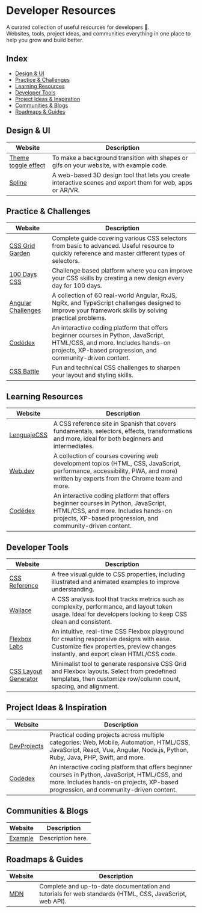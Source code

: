 # Developer Resources

A curated collection of useful resources for developers 🚀.  
Websites, tools, project ideas, and communities everything in one place to help you grow and build better.

## Index

- [Design & UI](#-design--ui)
- [Practice & Challenges](#-practice--challenges)
- [Learning Resources](#-learning-resources)
- [Developer Tools](#-developer-tools)
- [Project Ideas & Inspiration](#-project-ideas--inspiration)
- [Communities & Blogs](#-communities--blogs)
- [Roadmaps & Guides](#-roadmaps--guides)

## Design & UI

| Website                                               | Description                                                                                                |
| ----------------------------------------------------- | ---------------------------------------------------------------------------------------------------------- |
| [Theme toggle effect](https://theme-toggle.rdsx.dev/) | To make a background transition with shapes or gifs on your website, with example code.                    |
| [Spline](https://app.spline.design/home)              | A web-based 3D design tool that lets you create interactive scenes and export them for web, apps or AR/VR. |

## Practice & Challenges

| Website                                                      | Description                                                                                                                                                                            |
| ------------------------------------------------------------ | -------------------------------------------------------------------------------------------------------------------------------------------------------------------------------------- |
| [CSS Grid Garden](https://cssgridgarden.com/#es)             | Complete guide covering various CSS selectors from basic to advanced. Useful resource to quickly reference and master different types of selectors.                                    |
| [100 Days CSS](https://100dayscss.com/)                      | Challenge based platform where you can improve your CSS skills by creating a new design every day for 100 days.                                                                        |
| [Angular Challenges](https://angular-challenges.vercel.app/) | A collection of 60 real-world Angular, RxJS, NgRx, and TypeScript challenges designed to improve your framework skills by solving practical problems.                                  |
| [Codédex](https://www.codedex.io/)                           | An interactive coding platform that offers beginner courses in Python, JavaScript, HTML/CSS, and more. Includes hands-on projects, XP-based progression, and community-driven content. |
| [CSS Battle](https://cssbattle.dev/)                         | Fun and technical CSS challenges to sharpen your layout and styling skills.                                                                                                            |

## Learning Resources

| Website                                     | Description                                                                                                                                                                            |
| ------------------------------------------- | -------------------------------------------------------------------------------------------------------------------------------------------------------------------------------------- |
| [LenguajeCSS](https://lenguajecss.com/css/) | A CSS reference site in Spanish that covers fundamentals, selectors, effects, transformations and more, ideal for both beginners and intermediates.                                    |
| [Web.dev](https://web.dev/learn?hl=es-419)  | A collection of courses covering web development topics (HTML, CSS, JavaScript, performance, accessibility, PWA, and more) written by experts from the Chrome team and more.           |
| [Codédex](https://www.codedex.io/)          | An interactive coding platform that offers beginner courses in Python, JavaScript, HTML/CSS, and more. Includes hands-on projects, XP-based progression, and community-driven content. |

## Developer Tools

| Website                                              | Description                                                                                                                                                                     |
| ---------------------------------------------------- | ------------------------------------------------------------------------------------------------------------------------------------------------------------------------------- |
| [CSS Reference](https://cssreference.io/)            | A free visual guide to CSS properties, including illustrated and animated examples to improve understanding.                                                                    |
| [Wallace](https://www.projectwallace.com/)           | A CSS analysis tool that tracks metrics such as complexity, performance, and layout token usage. Ideal for developers looking to keep CSS clean and consistent.                 |
| [Flexbox Labs](https://flexboxlabs.netlify.app/)     | An intuitive, real-time CSS Flexbox playground for creating responsive designs with ease. Customize flex properties, preview changes instantly, and export clean HTML/CSS code. |
| [CSS Layout Generator](https://layout.bradwoods.io/) | Minimalist tool to generate responsive CSS Grid and Flexbox layouts. Select from predefined templates, then customize row/column count, spacing, and alignment.                 |

## Project Ideas & Inspiration

| Website                                                | Description                                                                                                                                                                            |
| ------------------------------------------------------ | -------------------------------------------------------------------------------------------------------------------------------------------------------------------------------------- |
| [DevProjects](https://www.codementor.io/p/my/projects) | Practical coding projects across multiple categories: Web, Mobile, Automation, HTML/CSS, JavaScript, React, Vue, Angular, Node.js, Python, Ruby, Java, PHP, Swift, and more.           |
| [Codédex](https://www.codedex.io/)                     | An interactive coding platform that offers beginner courses in Python, JavaScript, HTML/CSS, and more. Includes hands-on projects, XP-based progression, and community-driven content. |

## Communities & Blogs

| Website                        | Description       |
| ------------------------------ | ----------------- |
| [Example](https://example.com) | Description here. |

## Roadmaps & Guides

| Website                                  | Description                                                                                             |
| ---------------------------------------- | ------------------------------------------------------------------------------------------------------- |
| [MDN](https://developer.mozilla.org/es/) | Complete and up-to-date documentation and tutorials for web standards (HTML, CSS, JavaScript, web API). |
